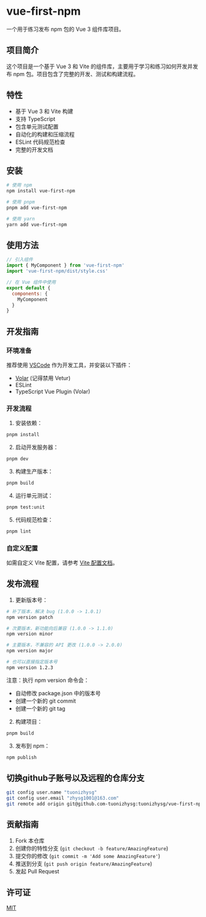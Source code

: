 # vue-first-npm

一个用于练习发布 npm 包的 Vue 3 组件库项目。

## 项目简介

这个项目是一个基于 Vue 3 和 Vite 的组件库，主要用于学习和练习如何开发并发布 npm 包。项目包含了完整的开发、测试和构建流程。

## 特性

- 基于 Vue 3 和 Vite 构建
- 支持 TypeScript
- 包含单元测试配置
- 自动化的构建和压缩流程
- ESLint 代码规范检查
- 完整的开发文档

## 安装

```bash
# 使用 npm
npm install vue-first-npm

# 使用 pnpm
pnpm add vue-first-npm

# 使用 yarn
yarn add vue-first-npm
```

## 使用方法

```javascript
// 引入组件
import { MyComponent } from 'vue-first-npm'
import 'vue-first-npm/dist/style.css'

// 在 Vue 组件中使用
export default {
  components: {
    MyComponent
  }
}
```

## 开发指南

### 环境准备

推荐使用 [VSCode](https://code.visualstudio.com/) 作为开发工具，并安装以下插件：
- [Volar](https://marketplace.visualstudio.com/items?itemName=Vue.volar) (记得禁用 Vetur)
- ESLint
- TypeScript Vue Plugin (Volar)

### 开发流程

1. 安装依赖：
```bash
pnpm install
```

2. 启动开发服务器：
```bash
pnpm dev
```

3. 构建生产版本：
```bash
pnpm build
```

4. 运行单元测试：
```bash
pnpm test:unit
```

5. 代码规范检查：
```bash
pnpm lint
```

### 自定义配置

如需自定义 Vite 配置，请参考 [Vite 配置文档](https://vitejs.dev/config/)。

## 发布流程

1. 更新版本号：
```bash
# 补丁版本，解决 bug (1.0.0 -> 1.0.1)
npm version patch

# 次要版本，新功能向后兼容 (1.0.0 -> 1.1.0)
npm version minor

# 主要版本，不兼容的 API 更改 (1.0.0 -> 2.0.0)
npm version major

# 也可以直接指定版本号
npm version 1.2.3
```

注意：执行 npm version 命令会：
- 自动修改 package.json 中的版本号
- 创建一个新的 git commit
- 创建一个新的 git tag

2. 构建项目：
```bash
pnpm build
```

3. 发布到 npm：
```bash
npm publish
```

## 切换github子账号以及远程的仓库分支
```bash
git config user.name "tuonizhysg"
git config user.email "zhysg1001@163.com"
git remote add origin git@github.com-tuonizhysg:tuonizhysg/vue-first-npm.git
```
## 贡献指南

1. Fork 本仓库
2. 创建你的特性分支 (`git checkout -b feature/AmazingFeature`)
3. 提交你的修改 (`git commit -m 'Add some AmazingFeature'`)
4. 推送到分支 (`git push origin feature/AmazingFeature`)
5. 发起 Pull Request

## 许可证

[MIT](LICENSE)
